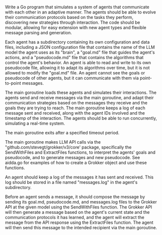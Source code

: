 
Write a Go program that simulates a system of agents that communicate
with each other in an adaptive manner. The agents should be able to
evolve their communication protocols based on the tasks they perform,
discovering new strategies through interaction. The code should be
modular, allowing for easy extension with new agent types and flexible
message parsing and generation.

Each agent has a subdirectory containing its own configuration and
data files, including a JSON configuration file that contains the name
of the LLM model the agent uses as its "brain", a "goal.md" file that
guides the agent's actions, and a "pseudocode.md" file that contains
the algorithms that control the agent's behavior.  An agent is able to
read and write to its own pseudocode file, allowing it to adapt its
algorithms over time, but it is not allowed to modify the "goal.md"
file. An agent cannot see the goals or pseudocode of other agents, but
it can communicate with them via point-to-point messages. 

The main goroutine loads these agents and simulates their
interactions. The agents send and receive messages via the main
goroutine, and adapt their communication strategies based on the
messages they receive and the goals they are trying to reach.  The
main goroutine keeps a log of each message sent and received, along
with the agent IDs involved and the timestamp of the interaction. The
agents should be able to run concurrently, simulating a real-time
system.

The main goroutine exits after a specified timeout period.  

The main goroutine makes LLM API calls via the
"github.com/stevegt/grokker/v3/core' package, specifically the
SendWithFiles and ExtractFiles functions, to interpret the agents'
goals and pseudocode, and to generate messages and new pseudocode. See
aidda.go for examples of how to create a Grokker object and use these
functions.

An agent should keep a log of the messages it has sent and received.
This log should be stored in a file named "messages.log" in the agent's
subdirectory. 

Before an agent sends a message, it should compose the message by
sending its goal.md, pseudocode.md, and messages.log files to the
Grokker API at the given model using the SendWithFiles function. The
Grokker API will then generate a message based on the agent's current
state and the communication protocols it has learned, and the agent
will extract the message from the API response using the ExtractFiles
function. The agent will then send this message to the intended
recipient via the main goroutine.
